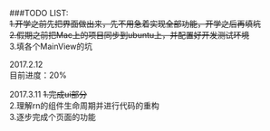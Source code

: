###TODO LIST:  
~~1.开学之前先把界面做出来，先不用急着实现全部功能，开学之后再填坑~~  
~~2.假期之前把Mac上的项目同步到ubuntu上，并配置好开发测试环境~~  
3.填各个MainView的坑  
  
2017.2.12  
目前进度：20%

2017.3.11
~~1.完成ui部分~~  
2.理解rn的组件生命周期并进行代码的重构  
3.逐步完成个页面的功能  